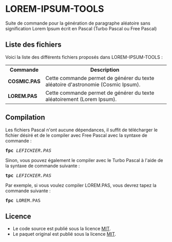 # LOREM-IPSUM-TOOLS
Suite de commande pour la génération de paragraphe aléatoire sans signification Lorem Ipsum écrit en Pascal (Turbo Pascal ou Free Pascal)

<h2>Liste des fichiers</h2>

Voici la liste des différents fichiers proposés dans LOREM-IPSUM-TOOLS :

<table>
  <tr>
    <th>Commande</th>
    <th>Description</th>
   </tr>
  <tr>
    <td><b>COSMIC.PAS</b></td>
    <td>Cette commande permet de générer du texte aléatoire d'astronomie (Cosmic Ipsum).</td>
  </tr>
  <tr>
     <td><b>LOREM.PAS</b></td>
     <td>Cette commande permet de générer du texte aléatoirement (Lorem Ipsum).</td>
  </tr>
</table>

<h2>Compilation</h2>
	
Les fichiers Pascal n'ont aucune dépendances, il suffit de télécharger le fichier désiré et de le compiler avec Free Pascal avec la syntaxe de commande  :

<pre><b>fpc</b> <i>LEFICHIER.PAS</i></pre>
	
Sinon, vous pouvez également le compiler avec le Turbo Pascal à l'aide de la syntaxe de commande suivante :	

<pre><b>tpc</b> <i>LEFICHIER.PAS</i></pre>
	
Par exemple, si vous voulez compiler LOREM.PAS, vous devrez tapez la commande suivante :

<pre><b>fpc</b> LOREM.PAS</pre>

<h2>Licence</h2>
<ul>
 <li>Le code source est publié sous la licence <a href="https://github.com/gladir/LOREM-IPSUM-TOOLS/blob/master/LICENSE">MIT</a>.</li>
 <li>Le paquet original est publié sous la licence <a href="https://github.com/gladir/LOREM-IPSUM-TOOLS/blob/master/LICENSE">MIT</a>.</li>
</ul>
